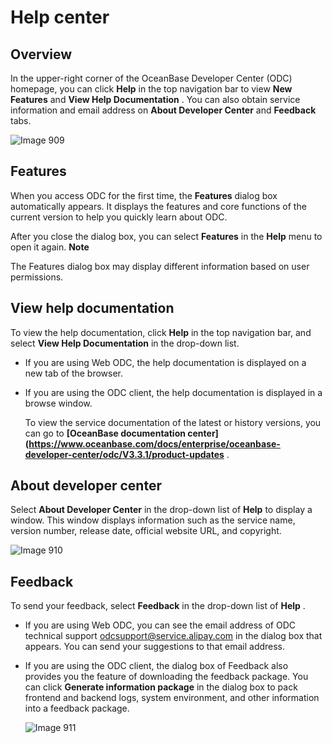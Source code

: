 Help center 
================================



Overview 
-----------------------------

In the upper-right corner of the OceanBase Developer Center (ODC) homepage, you can click **Help** in the top navigation bar to view **New Features** and **View Help Documentation** . You can also obtain service information and email address on **About Developer Center** and **Feedback** tabs. 

![Image 909](https://help-static-aliyun-doc.aliyuncs.com/assets/img/en-US/1413960461/p313332.png)

Features 
-----------------------------

When you access ODC for the first time, the **Features** dialog box automatically appears. It displays the features and core functions of the current version to help you quickly learn about ODC.

After you close the dialog box, you can select **Features** in the **Help** menu to open it again.
**Note**



The Features dialog box may display different information based on user permissions.

View help documentation 
--------------------------------------------

To view the help documentation, click **Help** in the top navigation bar, and select **View Help Documentation** in the drop-down list.

* If you are using Web ODC, the help documentation is displayed on a new tab of the browser.

  

* If you are using the ODC client, the help documentation is displayed in a browse window. 

  To view the service documentation of the latest or history versions, you can go to **[OceanBase documentation center](https://www.oceanbase.com/docs/enterprise/oceanbase-developer-center/odc/V3.3.1/product-updates** .
  




About developer center 
-------------------------------------------

Select **About Developer Center** in the drop-down list of **Help** to display a window. This window displays information such as the service name, version number, release date, official website URL, and copyright. 

![Image 910](https://help-static-aliyun-doc.aliyuncs.com/assets/img/en-US/0897962561/p313341.png)

Feedback 
-----------------------------

To send your feedback, select **Feedback** in the drop-down list of **Help** .

* If you are using Web ODC, you can see the email address of ODC technical support odcsupport@service.alipay.com in the dialog box that appears. You can send your suggestions to that email address.

  

* If you are using the ODC client, the dialog box of Feedback also provides you the feature of downloading the feedback package. You can click **Generate information package** in the dialog box to pack frontend and backend logs, system environment, and other information into a feedback package. 

  ![Image 911](https://help-static-aliyun-doc.aliyuncs.com/assets/img/en-US/1413960461/p313345.png)
  



